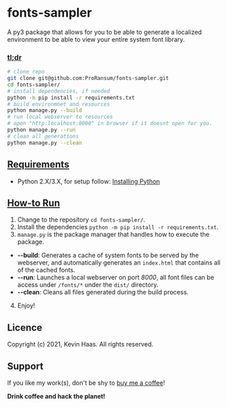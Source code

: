 # fonts-sampler
A py3 package that allows for you to be able to generate a localized environment to be able to view your entire system font library.

### [tl;dr](#)

```bash
# clone repo
git clone git@github.com:ProRansum/fonts-sampler.git
cd fonts-sampler/
# install dependencies, if needed
python -m pip install -r requirements.txt
# build environmnet and resources 
python manage.py --build 
# run local webserver to resources
# open "http:localhost:8000" in browser if it doesnt open for you.
python manage.py --run
# clean all generations
python manage.py --clean
```

## [Requirements](#)
- Python 2.X/3.X, for setup follow: [Installing Python](#installing-python)


## [How-to Run](#)
1. Change to the repository `cd fonts-sampler/`.
2. Install the dependencies `python -m pip install -r requirements.txt`.
3. `manage.py` is the package manager that handles how to execute the package.
 - __--build__: Generates a cache of system fonts to be served by the webserver, and automatically generates an `index.html` that contains all of the cached fonts.
 - __--run__: Launches a local webserver on port _8000_, all font files can be access under `/fonts/*` under the `dist/` directory.
 - __--clean__: Cleans all files generated during the build process.
4. Enjoy!


## Licence
Copyright (c) 2021, Kevin Haas. All rights reserved.


## Support
If you like my work(s), don't be shy to [buy me a coffee](https://www.buymeacoffee.com/kevinhaas)!


__Drink coffee and hack the planet!__
